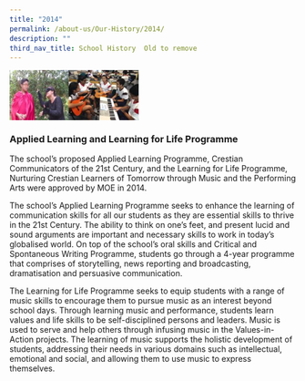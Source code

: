 ```yaml
---
title: "2014"
permalink: /about-us/Our-History/2014/
description: ""
third_nav_title: School History  Old to remove
---
```

<img src="/images/2014.jpg" style="width:45%" align="left">

<br clear="left">

### Applied Learning and Learning for Life Programme

The school’s proposed Applied Learning Programme, Crestian Communicators of the 21st Century, and the Learning for Life Programme, Nurturing Crestian Learners of Tomorrow through Music and the Performing Arts were approved by MOE in 2014.
 
The school’s Applied Learning Programme seeks to enhance the learning of communication skills for all our students as they are essential skills to thrive in the 21st Century. The ability to think on one’s feet, and present lucid and sound arguments are important and necessary skills to work in today’s globalised world. On top of the school’s oral skills and Critical and Spontaneous Writing Programme, students go through a 4-year programme that comprises of storytelling, news reporting and broadcasting, dramatisation and persuasive communication.
 
The Learning for Life Programme seeks to equip students with a range of music skills to encourage them to pursue music as an interest beyond school days. Through learning music and performance, students learn values and life skills to be self-disciplined persons and leaders. Music is used to serve and help others through infusing music in the Values-in-Action projects. The learning of music supports the holistic development of students, addressing their needs in various domains such as intellectual, emotional and social, and allowing them to use music to express themselves.